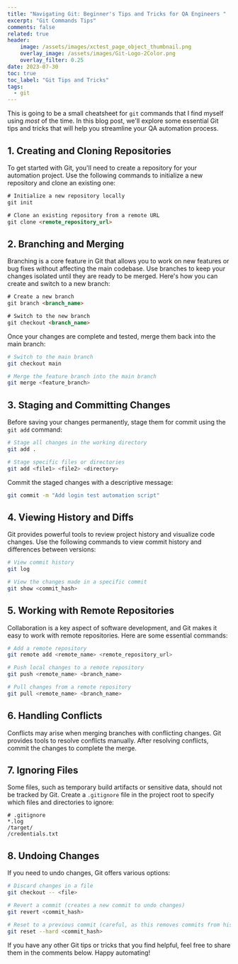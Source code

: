 ```yaml
---
title: "Navigating Git: Beginner's Tips and Tricks for QA Engineers "
excerpt: "Git Commands Tips"
comments: false
related: true
header:
    image: /assets/images/xctest_page_object_thumbnail.png
    overlay_image: /assets/images/Git-Logo-2Color.png
    overlay_filter: 0.25
date: 2023-07-30
toc: true
toc_label: "Git Tips and Tricks"
tags:
  - git
---
```

This is going to be a small cheatsheet for `git` commands that I find myself using *most* of the time. In this blog post, we'll explore some essential Git tips and tricks that will help you streamline your QA automation process.

## 1. **Creating and Cloning Repositories**

To get started with Git, you'll need to create a repository for your automation project. Use the following commands to initialize a new repository and clone an existing one:

```html
# Initialize a new repository locally
git init

# Clone an existing repository from a remote URL
git clone <remote_repository_url>
```

## 2. **Branching and Merging**

Branching is a core feature in Git that allows you to work on new features or bug fixes without affecting the main codebase. Use branches to keep your changes isolated until they are ready to be merged. Here's how you can create and switch to a new branch:

```html
# Create a new branch
git branch <branch_name>

# Switch to the new branch
git checkout <branch_name>
```

Once your changes are complete and tested, merge them back into the main branch:

```bash
# Switch to the main branch
git checkout main

# Merge the feature branch into the main branch
git merge <feature_branch>
```

## 3. **Staging and Committing Changes**

Before saving your changes permanently, stage them for commit using the `git add` command:

```bash
# Stage all changes in the working directory
git add .

# Stage specific files or directories
git add <file1> <file2> <directory>
```

Commit the staged changes with a descriptive message:

```bash
git commit -m "Add login test automation script"
```

## 4. **Viewing History and Diffs**

Git provides powerful tools to review project history and visualize code changes. Use the following commands to view commit history and differences between versions:

```bash
# View commit history
git log

# View the changes made in a specific commit
git show <commit_hash>
```

## 5. **Working with Remote Repositories**

Collaboration is a key aspect of software development, and Git makes it easy to work with remote repositories. Here are some essential commands:

```bash
# Add a remote repository
git remote add <remote_name> <remote_repository_url>

# Push local changes to a remote repository
git push <remote_name> <branch_name>

# Pull changes from a remote repository
git pull <remote_name> <branch_name>
```

## 6. **Handling Conflicts**

Conflicts may arise when merging branches with conflicting changes. Git provides tools to resolve conflicts manually. After resolving conflicts, commit the changes to complete the merge.

## 7. **Ignoring Files**

Some files, such as temporary build artifacts or sensitive data, should not be tracked by Git. Create a `.gitignore` file in the project root to specify which files and directories to ignore:

```
# .gitignore
*.log
/target/
/credentials.txt
```

## 8. **Undoing Changes**

If you need to undo changes, Git offers various options:

```bash
# Discard changes in a file
git checkout -- <file>

# Revert a commit (creates a new commit to undo changes)
git revert <commit_hash>

# Reset to a previous commit (careful, as this removes commits from history)
git reset --hard <commit_hash>
```

If you have any other Git tips or tricks that you find helpful, feel free to share them in the comments below. Happy automating!
